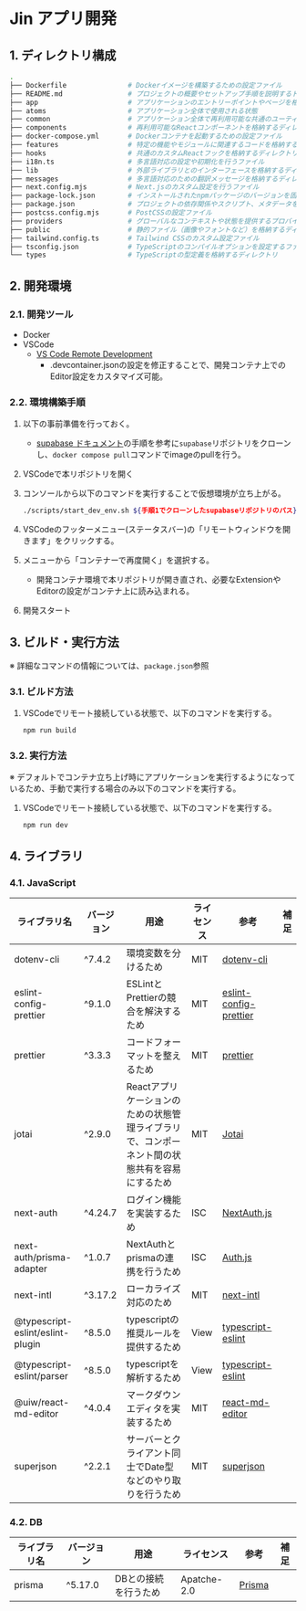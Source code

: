 # Jin アプリ開発

## 1. ディレクトリ構成

```sh
.
├── Dockerfile               # Dockerイメージを構築するための設定ファイル
├── README.md                # プロジェクトの概要やセットアップ手順を説明するドキュメント
├── app                      # アプリケーションのエントリーポイントやページを格納するディレクトリ
├── atoms                    # アプリケーション全体で使用される状態
├── common                   # アプリケーション全体で再利用可能な共通のユーティリティや定数を格納するディレクトリ
├── components               # 再利用可能なReactコンポーネントを格納するディレクトリ
├── docker-compose.yml       # Dockerコンテナを起動するための設定ファイル
├── features                 # 特定の機能やモジュールに関連するコードを格納するディレクトリ
├── hooks                    # 共通のカスタムReactフックを格納するディレクトリ
├── i18n.ts                  # 多言語対応の設定や初期化を行うファイル
├── lib                      # 外部ライブラリとのインターフェースを格納するディレクトリ
├── messages                 # 多言語対応のための翻訳メッセージを格納するディレクトリ
├── next.config.mjs          # Next.jsのカスタム設定を行うファイル
├── package-lock.json        # インストールされたnpmパッケージのバージョンを固定するファイル
├── package.json             # プロジェクトの依存関係やスクリプト、メタデータを定義するファイル
├── postcss.config.mjs       # PostCSSの設定ファイル
├── providers                # グローバルなコンテキストや状態を提供するプロバイダーを格納するディレクトリ
├── public                   # 静的ファイル（画像やフォントなど）を格納するディレクトリ
├── tailwind.config.ts       # Tailwind CSSのカスタム設定ファイル
├── tsconfig.json            # TypeScriptのコンパイルオプションを設定するファイル
└── types                    # TypeScriptの型定義を格納するディレクトリ

```

## 2. 開発環境

### 2.1. 開発ツール

- Docker
- VSCode
  - [VS Code Remote Development](https://code.visualstudio.com/docs/remote/remote-overview)
    - .devcontainer.jsonの設定を修正することで、開発コンテナ上でのEditor設定をカスタマイズ可能。

### 2.2. 環境構築手順

1. 以下の事前準備を行っておく。

   - [supabase ドキュメント](https://supabase.com/docs/guides/self-hosting/docker)の手順を参考に`supabase`リポジトリをクローンし、`docker compose pull`コマンドでimageのpullを行う。

2. VSCodeで本リポジトリを開く

3. コンソールから以下のコマンドを実行することで仮想環境が立ち上がる。

   ```sh
   ./scripts/start_dev_env.sh ${手順1でクローンしたsupabaseリポジトリのパス} --up
   ```

4. VSCodeのフッターメニュー(ステータスバー)の「リモートウィンドウを開きます」をクリックする。

5. メニューから「コンテナーで再度開く」を選択する。

   - 開発コンテナ環境で本リポジトリが開き直され、必要なExtensionやEditorの設定がコンテナ上に読み込まれる。

6. 開発スタート

## 3. ビルド・実行方法

※ 詳細なコマンドの情報については、`package.json`参照

### 3.1. ビルド方法

1. VSCodeでリモート接続している状態で、以下のコマンドを実行する。

   ```sh
   npm run build
   ```

### 3.2. 実行方法

※ デフォルトでコンテナ立ち上げ時にアプリケーションを実行するようになっているため、手動で実行する場合のみ以下のコマンドを実行する。

1. VSCodeでリモート接続している状態で、以下のコマンドを実行する。

   ```sh
   npm run dev
   ```

## 4. ライブラリ

### 4.1. JavaScript

| ライブラリ名                     | バージョン | 用途                                                                                          | ライセンス | 参考                                                                         | 補足 |
| -------------------------------- | ---------- | --------------------------------------------------------------------------------------------- | ---------- | ---------------------------------------------------------------------------- | ---- |
| dotenv-cli                       | ^7.4.2     | 環境変数を分けるため                                                                          | MIT        | [dotenv-cli](https://github.com/entropitor/dotenv-cli#readme)                |      |
| eslint-config-prettier           | ^9.1.0     | ESLintとPrettierの競合を解決するため                                                          | MIT        | [eslint-config-prettier](https://github.com/prettier/eslint-config-prettier) |      |
| prettier                         | ^3.3.3     | コードフォーマットを整えるため                                                                | MIT        | [prettier](https://prettier.io/)                                             |      |
| jotai                            | ^2.9.0     | Reactアプリケーションのための状態管理ライブラリで、コンポーネント間の状態共有を容易にするため | MIT        | [Jotai](https://jotai.org/)                                                  |      |
| next-auth                        | ^4.24.7    | ログイン機能を実装するため                                                                    | ISC        | [NextAuth.js](https://next-auth.js.org/)                                     |      |
| next-auth/prisma-adapter         | ^1.0.7     | NextAuthとprismaの連携を行うため                                                              | ISC        | [Auth.js](https://authjs.dev/)                                               |      |
| next-intl                        | ^3.17.2    | ローカライズ対応のため                                                                        | MIT        | [next-intl](https://next-intl-docs.vercel.app/)                              |      |
| @typescript-eslint/eslint-plugin | ^8.5.0     | typescriptの推奨ルールを提供するため                                                          | View       | [typescript-eslint](https://typescript-eslint.io/packages/eslint-plugin/)    |      |
| @typescript-eslint/parser        | ^8.5.0     | typescriptを解析するため                                                                      | View       | [typescript-eslint](https://typescript-eslint.io/packages/eslint-plugin/)    |      |
| @uiw/react-md-editor             | ^4.0.4     | マークダウンエディタを実装するため                                                            | MIT        | [react-md-editor](https://uiwjs.github.io/react-md-editor/)                  |      |
| superjson                        | ^2.2.1     | サーバーとクライアント同士でDate型などのやり取りを行うため                                    | MIT        | [superjson](https://github.com/flightcontrolhq/superjson)                    |      |

### 4.2. DB

| ライブラリ名 | バージョン | 用途                 | ライセンス  | 参考                             | 補足 |
| ------------ | ---------- | -------------------- | ----------- | -------------------------------- | ---- |
| prisma       | ^5.17.0    | DBとの接続を行うため | Apatche-2.0 | [Prisma](https://www.prisma.io/) |      |
